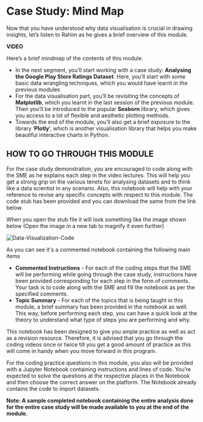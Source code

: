 # Case Study: Mind Map

Now that you have understood why data visualisation is crucial in drawing insights, let’s listen to Rahim as he gives a brief overview of this module.

**VIDEO**

Here’s a brief mindmap of the contents of this module.

- In the next segment, you’ll start working with a case study: **Analysing the Google Play Store Ratings Dataset**. Here, you’ll start with some basic data wrangling techniques, which you would have learnt in the previous modules
- For the data visualisation part, you’ll be revisiting the concepts of **Matplotlib**, which you learnt in the last session of the previous module. Then you’ll be introduced to the popular **Seaborn** library, which gives you access to a lot of flexible and aesthetic plotting methods.
- Towards the end of the module, you’ll also get a brief exposure to the library ‘**Plotly**’, which is another visualisation library that helps you make beautiful interactive charts in Python.

## **HOW TO GO THROUGH THIS MODULE**

For the case study demonstration, you are encouraged to code along with the SME as he explains each step in the video lectures. This will help you get a strong grip on the various tenets for analysing datasets and to think like a data scientist in any scenario. Also, this notebook will help with your reference to revise any specific concepts with respect to this module. The code stub has been provided and you can download the same from the link below.

When you open the stub file it will look something like the image shown below (Open the image in a new tab to magnify it even further)

![Data-Visualization-Code](https://i.ibb.co/mtBpbCV/Data-Visualization-Code.jpg)

As you can see it's a commented notebook containing the following main items

- **Commented Instructions** - For each of the coding steps that the SME will be performing while going through the case study, instructions have been provided corresponding for each step in the form of comments. Your task is to code along with the SME and fill the notebook as per the specified comments.
- **Topic Summary** - For each of the topics that is being taught in this module, a brief summary has been provided in the notebook as well. This way, before performing each step, you can have a quick look at the theory to understand what type of steps you are performing and why.

This notebook has been designed to give you ample practice as well as act as a revision resource. Therefore, it is advised that you go through the coding videos once or twice till you get a good amount of practice as this will come in handy when you move forward in this program.

For the coding practice questions in this module, you also will be provided with a Jupyter Notebook containing instructions and lines of code. You’re expected to solve the questions at the respective places in the Notebook and then choose the correct answer on the platform. The Notebook already contains the code to import datasets.

**Note: A sample completed notebook containing the entire analysis done for the entire case study will be made available to you at the end of the module.**
